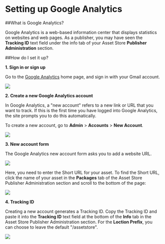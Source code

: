 # Setting up Google Analytics

##What is Google Analytics?

Google Analytics is a web-based information center that displays statistics on websites and web pages. As a publisher, you may have seen the __Tracking ID__ text field under the info tab of your Asset Store __Publisher Administration__ section.


##How do I set it up?

**1. Sign in or sign up**

Go to the [Google Analytics](http://www.google.com/analytics/) home page, and sign in with your Gmail account.

![](../uploads/Main/ASA_SignUp.png)

**2. Create a new Google Analytics account**

In Google Analytics, a "new account" refers to a new link or URL that you want to track. If this is the first time you have logged into Google Analytics, the site prompts you to do this automatically.

To create a new account, go to **Admin** > **Accounts** > **New Account**.

![](../uploads/Main/ASA_CreateNew.png)


**3. New account form**

The Google Analytics new account form asks you to add a website URL.

![](../uploads/Main/ASA_WebsiteURL.png)

Here, you need to enter the Short URL for your asset. To find the Short URL, click the name of your asset in the __Packages__ tab of the Asset Store Publisher Administration section and scroll to the bottom of the page:

![](../uploads/Main/ASA_ShortURL.png)


**4. Tracking ID**

Creating a new account generates a Tracking ID. Copy the Tracking ID and paste it into the **Tracking ID** text field at the bottom of the **Info** tab in the Asset Store Publisher Administration section. For the **Loction Prefix**, you can choose to leave the default "/assetstore".

![](../uploads/Main/ASA_TrackingID.png)
